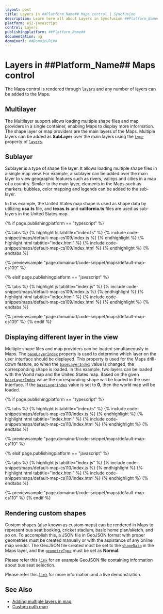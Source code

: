 ```yaml
---
layout: post
title: Layers in ##Platform_Name## Maps control | Syncfusion
description: Learn here all about Layers in Syncfusion ##Platform_Name## Maps control of Syncfusion Essential JS 2 and more.
platform: ej2-javascript
control: Layers 
publishingplatform: ##Platform_Name##
documentation: ug
domainurl: ##DomainURL##
---
```


# Layers in ##Platform_Name## Maps control

The Maps control is rendered through [`layers`](../api/maps/#layers) and any number of layers can be added to the Maps.

## Multilayer

The Multilayer support allows loading multiple shape files and map providers in a single container, enabling Maps to display more information. The shape layer or map providers are the main layers of the Maps. Multiple layers can be added as **SubLayer** over the main layers using the [`type`](../api/maps/layerSettingsModel/#type) property of [`layers`](../api/maps/#layers).

## Sublayer

Sublayer is a type of shape file layer. It allows loading multiple shape files in a single map view. For example, a sublayer can be added over the main layer to view geographic features such as rivers, valleys and cities in a map of a country. Similar to the main layer, elements in the Maps such as markers, bubbles, color mapping and legends can be added to the sub-layer.

In this example, the United States map shape is used as shape data by utilizing **usa.ts** file, and **texas.ts** and **california.ts** files are used as sub-layers in the United States map.

{% if page.publishingplatform == "typescript" %}

 {% tabs %}
{% highlight ts tabtitle="index.ts" %}
{% include code-snippet/maps/default-map-cs109/index.ts %}
{% endhighlight %}
{% highlight html tabtitle="index.html" %}
{% include code-snippet/maps/default-map-cs109/index.html %}
{% endhighlight %}
{% endtabs %}
        
{% previewsample "page.domainurl/code-snippet/maps/default-map-cs109" %}

{% elsif page.publishingplatform == "javascript" %}

{% tabs %}
{% highlight js tabtitle="index.js" %}
{% include code-snippet/maps/default-map-cs109/index.js %}
{% endhighlight %}
{% highlight html tabtitle="index.html" %}
{% include code-snippet/maps/default-map-cs109/index.html %}
{% endhighlight %}
{% endtabs %}

{% previewsample "page.domainurl/code-snippet/maps/default-map-cs109" %}
{% endif %}

## Displaying different layer in the view

Multiple shape files and map providers can be loaded simultaneously in Maps. The [`baseLayerIndex`](../api/maps/mapsModel/#baselayerindex) property is used to determine which layer on the user interface should be displayed. This property is used for the Maps drill-down feature, so when the [`baseLayerIndex`](../api/maps/mapsModel/#baselayerindex) value is changed, the corresponding shape is loaded. In this example, two layers can be loaded with the World map and the United States map. Based on the given [`baseLayerIndex`](../api/maps/mapsModel/#baselayerindex) value the corresponding shape will be loaded in the user interface. If the [`baseLayerIndex`](../api/maps/mapsModel/#baselayerindex) value is set to **0**, then the world map will be loaded.

{% if page.publishingplatform == "typescript" %}

 {% tabs %}
{% highlight ts tabtitle="index.ts" %}
{% include code-snippet/maps/default-map-cs110/index.ts %}
{% endhighlight %}
{% highlight html tabtitle="index.html" %}
{% include code-snippet/maps/default-map-cs110/index.html %}
{% endhighlight %}
{% endtabs %}
        
{% previewsample "page.domainurl/code-snippet/maps/default-map-cs110" %}

{% elsif page.publishingplatform == "javascript" %}

{% tabs %}
{% highlight js tabtitle="index.js" %}
{% include code-snippet/maps/default-map-cs110/index.js %}
{% endhighlight %}
{% highlight html tabtitle="index.html" %}
{% include code-snippet/maps/default-map-cs110/index.html %}
{% endhighlight %}
{% endtabs %}

{% previewsample "page.domainurl/code-snippet/maps/default-map-cs110" %}
{% endif %}

## Rendering custom shapes

Custom shapes (also known as custom maps) can be rendered in Maps to represent bus seat booking, cricket stadium, basic home plan/sketch, and so on. To accomplish this, a JSON file in GeoJSON format with proper geometries must be created manually or with the assistance of any online map vendor. The GeoJSON file created must be set to the [`shapeData`](../api/maps/layerSettingsModel/#shapedata) in the Maps layer, and the [`geometryType`](../api/maps/layerSettingsModel/#geometrytype) must be set as **Normal**.

Please refer this [`link`](https://cdn.syncfusion.com/maps/map-data/seat.json) for an example GeoJSON file containing information about bus seat selection.

Please refer this [`link`](https://ej2.syncfusion.com/demos/#/bootstrap5/maps/seat-selection.html) for more information and a live demonstration.

## See Also

* [Adding multiple layers in map](../maps/how-to/multiple-layer)
* [Custom path map](../maps/how-to/custom-path)